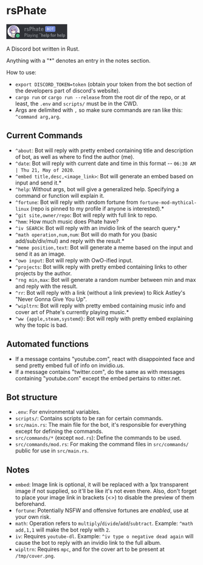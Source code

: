 # rsPhate

![bot](images/bot.png?raw=true "bot")

A Discord bot written in Rust.

Anything with a "*" denotes an entry in the notes section.

How to use:

- `export DISCORD_TOKEN=token` (obtain your token from the bot section of the developers part of discord's website).
- `cargo run` or `cargo run --release` from the root dir of the repo, or at least, the `.env` and `scripts/` must be in the CWD.
- Args are delimited with `,` so make sure commands are ran like this: `^command arg,arg`.

## Current Commands

- `^about`: Bot will reply with pretty embed containing title and description of bot, as well as where to find the author (me).
- `^date`: Bot will reply with current date and time in this format -- `06:30 AM | Thu 21, May of 2020`.
- `^embed title,desc,<image_link>`: Bot will generate an embed based on input and send it.*
- `^help`: Without args, bot will give a generalized help. Specifying a command or function will explain it.
- `^fortune`: Bot will reply with random fortune from `fortune-mod-mythical-linux` (repo is pinned to my profile if anyone is interested).*
- `^git site,owner/repo`: Bot will reply with full link to repo.
- `^hmm`: How much music does Phate have?
- `^iv SEARCH`: Bot will reply with an invidio link of the search query.*
- `^math operation,num,num`: Bot will do math for you (basic add/sub/div/mul) and reply with the result.*
- `^meme position,text`: Bot will generate a meme based on the input and send it as an image.
- `^owo input`: Bot will reply with OwO-ified input.
- `^projects`: Bot willk reply with pretty embed containing links to other projects by the author.
- `^rng min,max`: Bot will generate a random number between min and max and reply with the result.
- `^rr`: Bot will reply with a link (without a link preview) to Rick Astley's "Never Gonna Give You Up".
- `^wipltrn`: Bot will reply with pretty embed containing music info and cover art of Phate's currently playing music.*
- `^ww {apple,steam,systemd}`: Bot will reply with pretty embed explaining why the topic is bad.

## Automated functions

- If a message contains "youtube.com", react with disappointed face and send pretty embed full of info on invidio.us.
- If a message contains "twitter.com", do the same as with messages containing "youtube.com" except the embed pertains to nitter.net.

## Bot structure

- `.env`: For environmental variables.
- `scripts/`: Contains scripts to be ran for certain commands.
- `src/main.rs`: The main file for the bot, it's responsible for everything except for defining the commands.
- `src/commands/*` (except `mod.rs`): Define the commands to be used.
- `src/commands/mod.rs`: For making the command files in `src/commands/` public for use in `src/main.rs`.

## Notes

- `embed`: Image link is optional, it will be replaced with a 1px transparent image if not supplied, so it'll be like it's not even there. Also, don't forget to place your image link in brackets (<>) to disable the preview of them beforehand.
- `fortune`: Potentially NSFW and offensive fortunes are *enabled*, use at your own risk.
- `math`: Operation refers to `multiply`/`divide`/`add`/`subtract`. Example: `^math add,1,1` will make the bot reply with `2`.
- `iv`: Requires `youtube-dl`. Example: `^iv type o negative dead again` will cause the bot to reply with an invidio link to the full album.
- `wipltrn`: Requires `mpc`, and for the cover art to be present at `/tmp/cover.png`.

